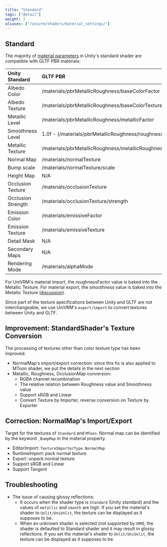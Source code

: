 ```yaml
---
title: "Standard"
tags: ["detail"]
weight: 3
aliases: ["/univrm/shaders/material_settings/"]
---
```


## Standard

The majority of [material parameters](https://docs.unity3d.com/Manual/StandardShaderMaterialParameters.html) in Unity's standard shader are compatible with GLTF PBR materials:

| Unity Standard      | GLTF PBR                                                 |
|:--------------------|:---------------------------------------------------------|
| Albedo Color        | /materials/pbrMetallicRoughness/baseColorFactor          |
| Albedo Texture      | /materials/pbrMetallicRoughness/baseColorTexture         |
| Metallic Level      | /materials/pbrMetallicRoughness/metallicFactor           |
| Smoothness Level    | 1.0f - (/materials/pbrMetallicRoughness/roughnessFactor) |
| Metallic Texture    | /materials/pbrMetallicRoughness/metallicRoughnessTexture |
| Normal Map          | /materials/normalTexture                                 |
| Bump scale          | /materials/normalTexture/scale                           |
| Height Map          | N/A                                                      |
| Occlusion Texture   | /materials/occlusionTexture                              |
| Occlusion Strength  | /materials/occlusionTexture/strength                     |
| Emission Color      | /materials/emissiveFactor                                |
| Emission Texture    | /materials/emissiveTexture                               |
| Detail Mask         | N/A                                                      |
| Secondary Maps      | N/A                                                      |
| Rendering Mode      | /materials/alphaMode                                     |

For UniVRM's material import, the roughnessFactor value is baked into the Metallic Texture. For material export, the smoothness value is baked into the Metallic Texture ([discussion](https://github.com/vrm-c/UniVRM/pull/222)).

Since part of the texture specifications between Unity and GLTF are not interchangeable, we use UniVRM's `export/import` to convert textures between Unity and GLTF. 

## Improvement: StandardShader's Texture Conversion

The processing of textures other than color texture type has been improved.

* NormalMap's import/export correction: since this fix is also applied to MToon shader, we put the details in the next section
* Metallic, Roughness, OcclusionMap conversion:
    * RGBA channel recombination
    * The relative relation between Roughness value and Smoothness value
    * Support sRGB and Linear
    * Convert Texture by Importer, reverse conversion on Texture by Exporter

## Correction: NormalMap's Import/Export

Target for the textures of `Standard` and `MToon`.
Normal map can be identified by the keyword `_BumpMap` in the material property.

* EditorImport: `TextureImporterType.NormalMap`
* RuntimeImport: pack normal texture
* Export: unpack normal texture
* Support sRGB and Linear 
* Support Tangent

## Troubleshooting

* The issue of causing glossy reflections:
    * It occurs when the shader type is `Standard` (Unity standard) and the values of `metallic` and `smooth` are high. If you set the material's shader to `Unlit/UniUnlit`, the texture can be displayed as it supposes to be.
    * When an unknown shader is selected (not supported by `VRM`), the shader is defaulted to Standard shader and it may result in glossy reflections. If you set the material's shader to `Unlit/UniUnlit`, the texture can be displayed as it supposes to be.
